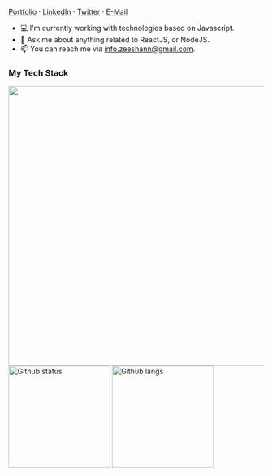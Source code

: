 [Portfolio](https://thezeeshann.github.io/) ·
[LinkedIn](https://www.linkedin.com/in/thezeeshannn) ·
[Twitter](https://twitter.com/thezeeshann) ·
[E-Mail](info.zeeshann@gmail.com)


- 💻 I'm currently working with  technologies based on Javascript.
- 💬 Ask me about anything related to ReactJS, or NodeJS.
- 📫 You can reach me via info.zeeshann@gmail.com.

### My Tech Stack
<img src="https://skillicons.dev/icons?i=cpp,js,ts,python,git,github,linux,aws,docker,html,css,bootstrap,tailwind,react,nextjs,nodejs,express,django,mongodb,postgres,prisma,redis,radix&dark&perline=11" width="550" />
<div>
  <img alt="Github status" src="https://github-readme-stats.vercel.app/api?username=thezeeshann&theme=dark&hide_border=false&include_all_commits=false&count_private=false" height="200" />
  <img  alt="Github langs" src="https://github-readme-stats.vercel.app/api/top-langs/?username=thezeeshann&theme=dark&hide_border=false&include_all_commits=false&count_private=false&layout=compact" height="200" />
</div>
